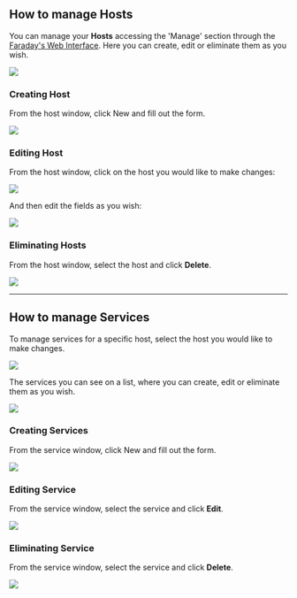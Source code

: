 ## How to manage Hosts

You can manage your **Hosts** accessing the 'Manage' section through the [Faraday's Web Interface](https://github.com/infobyte/faraday/wiki/Status-report). Here you can create, edit or eliminate them as you wish.

![](https://raw.github.com/wiki/infobyte/faraday/images/hosts&services/host_list.png)

### Creating Host

From the host window, click New and fill out the form.

![](https://raw.github.com/wiki/infobyte/faraday/images/hosts&services/host_create.png)

### Editing Host

From the host window, click on the host you would like to make changes:

![](https://raw.github.com/wiki/infobyte/faraday/images/hosts&services/select_host.png)

And then edit the fields as you wish:

![](https://raw.github.com/wiki/infobyte/faraday/images/hosts&services/host_edit.png)

### Eliminating Hosts

From the host window, select the host and click **Delete**.

![](https://raw.github.com/wiki/infobyte/faraday/images/hosts&services/host_delete.png)

***

## How to manage Services

To manage services for a specific host, select the host you would like to make changes.

![](https://raw.github.com/wiki/infobyte/faraday/images/hosts&services/select_host.png)

The services you can see on a list, where you can create, edit or eliminate them as you wish.

![](https://raw.github.com/wiki/infobyte/faraday/images/hosts&services/service_list.png)




### Creating Services

From the service window, click New and fill out the form.

![](https://raw.github.com/wiki/infobyte/faraday/images/hosts&services/service_new.png)

### Editing Service

From the service window, select the service and click **Edit**.

![](https://raw.github.com/wiki/infobyte/faraday/images/hosts&services/service_edit.png)

### Eliminating Service

From the service window, select the service and click **Delete**.

![](https://raw.github.com/wiki/infobyte/faraday/images/hosts&services/service_delete.png)